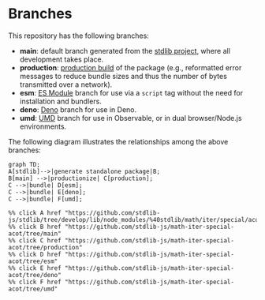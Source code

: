 <!--

@license Apache-2.0

Copyright (c) 2022 The Stdlib Authors.

Licensed under the Apache License, Version 2.0 (the "License");
you may not use this file except in compliance with the License.
You may obtain a copy of the License at

    http://www.apache.org/licenses/LICENSE-2.0

Unless required by applicable law or agreed to in writing, software
distributed under the License is distributed on an "AS IS" BASIS,
WITHOUT WARRANTIES OR CONDITIONS OF ANY KIND, either express or implied.
See the License for the specific language governing permissions and
limitations under the License.

-->

# Branches

This repository has the following branches:

-   **main**: default branch generated from the [stdlib project][stdlib-url], where all development takes place.
-   **production**: [production build][production-url] of the package (e.g., reformatted error messages to reduce bundle sizes and thus the number of bytes transmitted over a network).
-   **esm**: [ES Module][esm-url] branch for use via a `script` tag without the need for installation and bundlers.
-   **deno**: [Deno][deno-url] branch for use in Deno.
-   **umd**: [UMD][umd-url] branch for use in Observable, or in dual browser/Node.js environments.

The following diagram illustrates the relationships among the above branches:

```mermaid
graph TD;
A[stdlib]-->|generate standalone package|B;
B[main] -->|productionize| C[production];
C -->|bundle| D[esm];
C -->|bundle| E[deno];
C -->|bundle| F[umd];

%% click A href "https://github.com/stdlib-js/stdlib/tree/develop/lib/node_modules/%40stdlib/math/iter/special/acot"
%% click B href "https://github.com/stdlib-js/math-iter-special-acot/tree/main"
%% click C href "https://github.com/stdlib-js/math-iter-special-acot/tree/production"
%% click D href "https://github.com/stdlib-js/math-iter-special-acot/tree/esm"
%% click E href "https://github.com/stdlib-js/math-iter-special-acot/tree/deno"
%% click F href "https://github.com/stdlib-js/math-iter-special-acot/tree/umd"
```

[stdlib-url]: https://github.com/stdlib-js/stdlib/tree/develop/lib/node_modules/%40stdlib/math/iter/special/acot
[production-url]: https://github.com/stdlib-js/math-iter-special-acot/tree/production
[deno-url]: https://github.com/stdlib-js/math-iter-special-acot/tree/deno
[umd-url]: https://github.com/stdlib-js/math-iter-special-acot/tree/umd
[esm-url]: https://github.com/stdlib-js/math-iter-special-acot/tree/esm